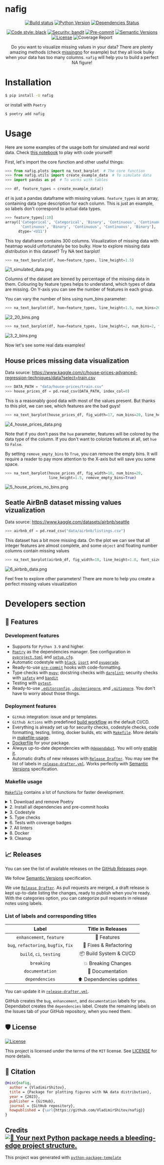 # nafig

<div align="center">

[![Build status](https://github.com/VladimirShitov/nafig/workflows/build/badge.svg?branch=master&event=push)](https://github.com/VladimirShitov/nafig/actions?query=workflow%3Abuild)
[![Python Version](https://img.shields.io/pypi/pyversions/nafig.svg)](https://pypi.org/project/nafig/)
[![Dependencies Status](https://img.shields.io/badge/dependencies-up%20to%20date-brightgreen.svg)](https://github.com/VladimirShitov/nafig/pulls?utf8=%E2%9C%93&q=is%3Apr%20author%3Aapp%2Fdependabot)

[![Code style: black](https://img.shields.io/badge/code%20style-black-000000.svg)](https://github.com/psf/black)
[![Security: bandit](https://img.shields.io/badge/security-bandit-green.svg)](https://github.com/PyCQA/bandit)
[![Pre-commit](https://img.shields.io/badge/pre--commit-enabled-brightgreen?logo=pre-commit&logoColor=white)](https://github.com/VladimirShitov/nafig/blob/master/.pre-commit-config.yaml)
[![Semantic Versions](https://img.shields.io/badge/%20%20%F0%9F%93%A6%F0%9F%9A%80-semantic--versions-e10079.svg)](https://github.com/VladimirShitov/nafig/releases)
[![License](https://img.shields.io/github/license/VladimirShitov/nafig)](https://github.com/VladimirShitov/nafig/blob/master/LICENSE)
![Coverage Report](assets/images/coverage.svg)

Do you want to visualize missing values in your data? There are plenty amazing methods (check [missingno](https://github.com/ResidentMario/missingno) for example) but they all look bulky when your data has too many columns. `nafig` will help you to build a perfect NA figure!

</div>

# Installation

```bash
$ pip install -U nafig
```

or install with `Poetry`

```bash
$ poetry add nafig
```

# Usage

Here are some examples of the usage both for simulated and real world data. Check [this notebook](example.ipynb) to play with code yourself!

First, let's import the core function and other useful things:

```python
>>> from nafig.plots import na_text_barplot  # The core function
>>> from nafig.utils import create_example_data  # To simulate data
>>> import pandas as pd  # To works with tables
```

```python
>>> df, feature_types = create_example_data()
```

`df` is just a pandas dataframe with missing values. `feature_types` is an array, containing data type description for each column. This is just an example, so labels don't correspond to actual data types.

```python
>>> feature_types[:10]
array(['Categorical', 'Categorical', 'Binary', 'Continuous', 'Continuous',
       'Continuous', 'Binary', 'Continuous', 'Continuous', 'Binary'],
      dtype='<U11')
```

This toy dataframe contains 300 columns. Visualization of missing data with heatmap would unfortunately be too bulky. How to explore missing data distribution in this dataset? Try NA text barplot!

```python
>>> na_text_barplot(df, hue=feature_types, line_height=1.5)
```

![1_simulated_data.png](images/1_simulated_data.png)

Columns of the dataset are binned by percentage of the missing data in them. Colouring by feature types helps to understand, which types of data are missing. On Y-axis you can see the number of features in each group.

You can vary the number of bins using num_bins parameter:

```python
>>> na_text_barplot(df, hue=feature_types, line_height=1.5, num_bins=20)
```

![2_20_bins.png](images/2_20_bins.png)

```python
>>> na_text_barplot(df, hue=feature_types, line_height=2, num_bins=2, fig_width=8, font_size=3)
```

![3_2_bins.png](images/3_2_bins.png)

Now let's see some real data examples!

## House prices missing data visualization

Data source: https://www.kaggle.com/c/house-prices-advanced-regression-techniques/data?select=train.csv

```python
>>> DATA_PATH = "data/house-prices/train.csv"
>>> house_prices_df = pd.read_csv(DATA_PATH, index_col=0)
```

This is a reasonably good data with most of the values present. But thanks to this plot, we can see, which features are the bad guys!

```python
>>> na_text_barplot(house_prices_df, fig_width=17, num_bins=20, line_height=1.5)
```

![4_house_prices_data.png](images/4_house_prices_data.png)

Note that if you don't pass the `hue` parameter, features will be colored by the data type of the column. If you don't want to colorize features at all, set `hue` to `False`.

By setting `remove_empty_bins` to `True`, you can remove the empty bins. It will require a reader to pay more attention to the X-axis but will save you some space.

```python
>>> na_text_barplot(house_prices_df, fig_width=10, num_bins=20, 
                    line_height=1.5, remove_empty_bins=True)
```

![5_house_prices_no_bins.png](images/5_house_prices_no_bins.png)

## Seatle AirBnB dataset missing values vizualization

Data source: https://www.kaggle.com/datasets/airbnb/seattle

```python
>>> airbnb_df = pd.read_csv("data/airbnb/listings.csv")
```

This dataset has a bit more missing data. On the plot we can see that all integer features are almost complete, and some `object` and floating number columns contain missing values

```python
>>> na_text_barplot(airbnb_df, fig_width=18, line_height=1.8, font_size=9, remove_empty_bins=True)
```

![6_airbnb_data.png](images/6_airbnb_data.png)

Feel free to explore other parameters! There are more to help you create a perfect missing values visualization

# Developers section

## 🚀 Features

### Development features

- Supports for `Python 3.9` and higher.
- [`Poetry`](https://python-poetry.org/) as the dependencies manager. See configuration in [`pyproject.toml`](https://github.com/VladimirShitov/nafig/blob/master/pyproject.toml) and [`setup.cfg`](https://github.com/VladimirShitov/nafig/blob/master/setup.cfg).
- Automatic codestyle with [`black`](https://github.com/psf/black), [`isort`](https://github.com/timothycrosley/isort) and [`pyupgrade`](https://github.com/asottile/pyupgrade).
- Ready-to-use [`pre-commit`](https://pre-commit.com/) hooks with code-formatting.
- Type checks with [`mypy`](https://mypy.readthedocs.io); docstring checks with [`darglint`](https://github.com/terrencepreilly/darglint); security checks with [`safety`](https://github.com/pyupio/safety) and [`bandit`](https://github.com/PyCQA/bandit)
- Testing with [`pytest`](https://docs.pytest.org/en/latest/).
- Ready-to-use [`.editorconfig`](https://github.com/VladimirShitov/nafig/blob/master/.editorconfig), [`.dockerignore`](https://github.com/VladimirShitov/nafig/blob/master/.dockerignore), and [`.gitignore`](https://github.com/VladimirShitov/nafig/blob/master/.gitignore). You don't have to worry about those things.

### Deployment features

- `GitHub` integration: issue and pr templates.
- `Github Actions` with predefined [build workflow](https://github.com/VladimirShitov/nafig/blob/master/.github/workflows/build.yml) as the default CI/CD.
- Everything is already set up for security checks, codestyle checks, code formatting, testing, linting, docker builds, etc with [`Makefile`](https://github.com/VladimirShitov/nafig/blob/master/Makefile#L89). More details in [makefile-usage](#makefile-usage).
- [Dockerfile](https://github.com/VladimirShitov/nafig/blob/master/docker/Dockerfile) for your package.
- Always up-to-date dependencies with [`@dependabot`](https://dependabot.com/). You will only [enable it](https://docs.github.com/en/github/administering-a-repository/enabling-and-disabling-version-updates#enabling-github-dependabot-version-updates).
- Automatic drafts of new releases with [`Release Drafter`](https://github.com/marketplace/actions/release-drafter). You may see the list of labels in [`release-drafter.yml`](https://github.com/VladimirShitov/nafig/blob/master/.github/release-drafter.yml). Works perfectly with [Semantic Versions](https://semver.org/) specification.



### Makefile usage

[`Makefile`](https://github.com/VladimirShitov/nafig/blob/master/Makefile) contains a lot of functions for faster development.

<details>
<summary>1. Download and remove Poetry</summary>
<p>

To download and install Poetry run:

```bash
make poetry-download
```

To uninstall

```bash
make poetry-remove
```

</p>
</details>

<details>
<summary>2. Install all dependencies and pre-commit hooks</summary>
<p>

Install requirements:

```bash
make install
```

Pre-commit hooks coulb be installed after `git init` via

```bash
make pre-commit-install
```

</p>
</details>

<details>
<summary>3. Codestyle</summary>
<p>

Automatic formatting uses `pyupgrade`, `isort` and `black`.

```bash
make codestyle

# or use synonym
make formatting
```

Codestyle checks only, without rewriting files:

```bash
make check-codestyle
```

> Note: `check-codestyle` uses `isort`, `black` and `darglint` library

Update all dev libraries to the latest version using one comand

```bash
make update-dev-deps
```

<details>
<summary>4. Code security</summary>
<p>

```bash
make check-safety
```

This command launches `Poetry` integrity checks as well as identifies security issues with `Safety` and `Bandit`.

```bash
make check-safety
```

</p>
</details>

</p>
</details>

<details>
<summary>5. Type checks</summary>
<p>

Run `mypy` static type checker

```bash
make mypy
```

</p>
</details>

<details>
<summary>6. Tests with coverage badges</summary>
<p>

Run `pytest`

```bash
make test
```

</p>
</details>

<details>
<summary>7. All linters</summary>
<p>

Of course there is a command to ~~rule~~ run all linters in one:

```bash
make lint
```

the same as:

```bash
make test && make check-codestyle && make mypy && make check-safety
```

</p>
</details>

<details>
<summary>8. Docker</summary>
<p>

```bash
make docker-build
```

which is equivalent to:

```bash
make docker-build VERSION=latest
```

Remove docker image with

```bash
make docker-remove
```

More information [about docker](https://github.com/VladimirShitov/nafig/tree/master/docker).

</p>
</details>

<details>
<summary>9. Cleanup</summary>
<p>
Delete pycache files

```bash
make pycache-remove
```

Remove package build

```bash
make build-remove
```

Delete .DS_STORE files

```bash
make dsstore-remove
```

Remove .mypycache

```bash
make mypycache-remove
```

Or to remove all above run:

```bash
make cleanup
```

</p>
</details>

## 📈 Releases

You can see the list of available releases on the [GitHub Releases](https://github.com/VladimirShitov/nafig/releases) page.

We follow [Semantic Versions](https://semver.org/) specification.

We use [`Release Drafter`](https://github.com/marketplace/actions/release-drafter). As pull requests are merged, a draft release is kept up-to-date listing the changes, ready to publish when you’re ready. With the categories option, you can categorize pull requests in release notes using labels.

### List of labels and corresponding titles

|               **Label**               |  **Title in Releases**  |
| :-----------------------------------: | :---------------------: |
|       `enhancement`, `feature`        |       🚀 Features       |
| `bug`, `refactoring`, `bugfix`, `fix` | 🔧 Fixes & Refactoring  |
|       `build`, `ci`, `testing`        | 📦 Build System & CI/CD |
|              `breaking`               |   💥 Breaking Changes   |
|            `documentation`            |    📝 Documentation     |
|            `dependencies`             | ⬆️ Dependencies updates |

You can update it in [`release-drafter.yml`](https://github.com/VladimirShitov/nafig/blob/master/.github/release-drafter.yml).

GitHub creates the `bug`, `enhancement`, and `documentation` labels for you. Dependabot creates the `dependencies` label. Create the remaining labels on the Issues tab of your GitHub repository, when you need them.

## 🛡 License

[![License](https://img.shields.io/github/license/VladimirShitov/nafig)](https://github.com/VladimirShitov/nafig/blob/master/LICENSE)

This project is licensed under the terms of the `MIT` license. See [LICENSE](https://github.com/VladimirShitov/nafig/blob/master/LICENSE) for more details.

## 📃 Citation

```bibtex
@misc{nafig,
  author = {VladimirShitov},
  title = {Package for plotting figures with NA data distribution},
  year = {2023},
  publisher = {GitHub},
  journal = {GitHub repository},
  howpublished = {\url{https://github.com/VladimirShitov/nafig}}
}
```

## Credits [![🚀 Your next Python package needs a bleeding-edge project structure.](https://img.shields.io/badge/python--package--template-%F0%9F%9A%80-brightgreen)](https://github.com/TezRomacH/python-package-template)

This project was generated with [`python-package-template`](https://github.com/TezRomacH/python-package-template)
